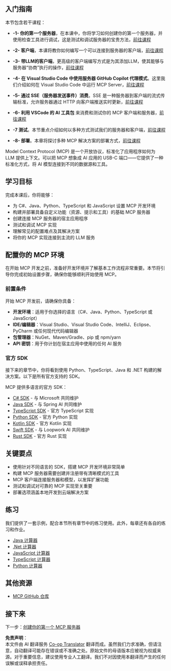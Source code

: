 <!--
CO_OP_TRANSLATOR_METADATA:
{
  "original_hash": "8fdd5786214b32ad33d8b5cf9012a0f7",
  "translation_date": "2025-05-16T14:55:10+00:00",
  "source_file": "03-GettingStarted/README.md",
  "language_code": "zh"
}
-->
## 入门指南  

本节包含若干课程：

- **-1- 你的第一个服务器**，在本课中，你将学习如何创建你的第一个服务器，并使用检查工具进行调试，这是测试和调试服务器的宝贵方法，[前往课程](/03-GettingStarted/01-first-server/README.md)

- **-2- 客户端**，本课将教你如何编写一个可以连接到服务器的客户端，[前往课程](/03-GettingStarted/02-client/README.md)

- **-3- 带LLM的客户端**，更高级的客户端编写方式是为其添加LLM，使其能够与服务器“协商”执行的操作，[前往课程](/03-GettingStarted/03-llm-client/README.md)

- **-4- 在 Visual Studio Code 中使用服务器 GitHub Copilot 代理模式**。这里我们介绍如何在 Visual Studio Code 中运行 MCP Server，[前往课程](/03-GettingStarted/04-vscode/README.md)

- **-5- 通过 SSE（服务器发送事件）消费**。SSE 是一种服务器到客户端的流式传输标准，允许服务器通过 HTTP 向客户端推送实时更新，[前往课程](/03-GettingStarted/05-sse-server/README.md)

- **-6- 利用 VSCode 的 AI 工具包** 来消费和测试你的 MCP 客户端和服务器，[前往课程](/03-GettingStarted/06-aitk/README.md)

- **-7 测试**。本节重点介绍如何以多种方式测试我们的服务器和客户端，[前往课程](/03-GettingStarted/07-testing/README.md)

- **-8- 部署**。本章将探讨多种 MCP 解决方案的部署方式，[前往课程](/03-GettingStarted/08-deployment/README.md)


Model Context Protocol (MCP) 是一个开放协议，标准化了应用程序如何为 LLM 提供上下文。可以把 MCP 想象成 AI 应用的 USB-C 端口——它提供了一种标准化方式，将 AI 模型连接到不同的数据源和工具。

## 学习目标

完成本课后，你将能够：

- 为 C#、Java、Python、TypeScript 和 JavaScript 设置 MCP 开发环境
- 构建并部署具备自定义功能（资源、提示和工具）的基础 MCP 服务器
- 创建连接 MCP 服务器的宿主应用程序
- 测试和调试 MCP 实现
- 理解常见的配置难点及其解决方案
- 将你的 MCP 实现连接到主流的 LLM 服务

## 配置你的 MCP 环境

在开始 MCP 开发之前，准备好开发环境并了解基本工作流程非常重要。本节将引导你完成初始设置步骤，确保你能够顺利开始使用 MCP。

### 前置条件

开始 MCP 开发前，请确保你具备：

- **开发环境**：适用于你选择的语言（C#、Java、Python、TypeScript 或 JavaScript）
- **IDE/编辑器**：Visual Studio、Visual Studio Code、IntelliJ、Eclipse、PyCharm 或任何现代代码编辑器
- **包管理器**：NuGet、Maven/Gradle、pip 或 npm/yarn
- **API 密钥**：用于你计划在宿主应用中使用的任何 AI 服务


### 官方 SDK

接下来的章节中，你将看到使用 Python、TypeScript、Java 和 .NET 构建的解决方案。以下是所有官方支持的 SDK。

MCP 提供多语言的官方 SDK：
- [C# SDK](https://github.com/modelcontextprotocol/csharp-sdk) - 与 Microsoft 共同维护
- [Java SDK](https://github.com/modelcontextprotocol/java-sdk) - 与 Spring AI 共同维护
- [TypeScript SDK](https://github.com/modelcontextprotocol/typescript-sdk) - 官方 TypeScript 实现
- [Python SDK](https://github.com/modelcontextprotocol/python-sdk) - 官方 Python 实现
- [Kotlin SDK](https://github.com/modelcontextprotocol/kotlin-sdk) - 官方 Kotlin 实现
- [Swift SDK](https://github.com/modelcontextprotocol/swift-sdk) - 与 Loopwork AI 共同维护
- [Rust SDK](https://github.com/modelcontextprotocol/rust-sdk) - 官方 Rust 实现

## 关键要点

- 使用针对不同语言的 SDK，搭建 MCP 开发环境非常简单
- 构建 MCP 服务器需要创建并注册带有清晰模式的工具
- MCP 客户端连接服务器和模型，以发挥扩展功能
- 测试和调试对可靠的 MCP 实现至关重要
- 部署选项涵盖本地开发到云端解决方案

## 练习

我们提供了一套示例，配合本节所有章节中的练习使用。此外，每章还有各自的练习和作业。

- [Java 计算器](./samples/java/calculator/README.md)
- [.Net 计算器](../../../03-GettingStarted/samples/csharp)
- [JavaScript 计算器](./samples/javascript/README.md)
- [TypeScript 计算器](./samples/typescript/README.md)
- [Python 计算器](../../../03-GettingStarted/samples/python)

## 其他资源

- [MCP GitHub 仓库](https://github.com/microsoft/mcp-for-beginners)

## 接下来

下一步：[创建你的第一个 MCP 服务器](/03-GettingStarted/01-first-server/README.md)

**免责声明**：  
本文件由 AI 翻译服务 [Co-op Translator](https://github.com/Azure/co-op-translator) 翻译而成。虽然我们力求准确，但请注意，自动翻译可能存在错误或不准确之处。原始文件的母语版本应被视为权威来源。对于重要信息，建议使用专业人工翻译。我们不对因使用本翻译而产生的任何误解或误释承担责任。